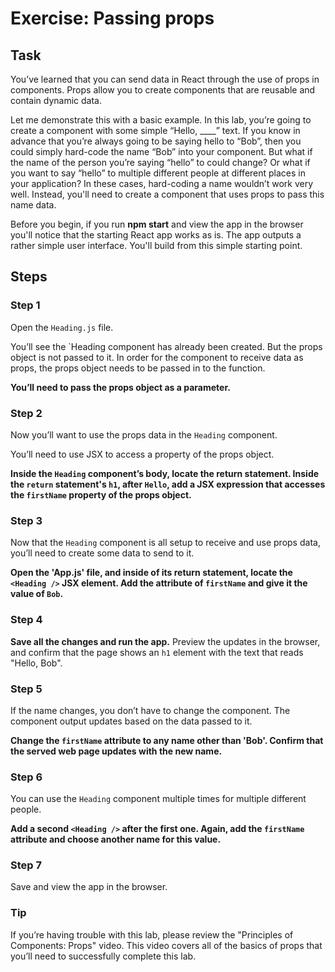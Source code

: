 # Exercise: Passing props

## Task

You’ve learned that you can send data in React through the use of props in components.  Props allow you to create components that are reusable and contain dynamic data.  

Let me demonstrate this with a basic example.  In this lab, you’re going to create a component with some simple “Hello, ____” text.  If you know in advance that you’re always going to be saying hello to “Bob”, then you could simply hard-code the name “Bob” into your component.  But what if the name of the person you’re saying “hello” to could change?  Or what if you want to say “hello” to multiple different people at different places in your application?  In these cases, hard-coding a name wouldn’t work very well.  Instead, you'll need to create a component that uses props to pass this name data.

Before you begin, if you run **npm start** and view the app in the browser you'll notice that the starting React app works as is. The app outputs a rather simple user interface. You'll build from this simple starting point.


## Steps

### **Step 1**

Open the `Heading.js` file. 

You’ll see the `Heading component has already been created. But the props object is not passed to it.  In order for the component to receive data as props, the props object needs to be passed in to the function.  

**You’ll need to pass the props object as a parameter.**

### **Step 2**

Now you’ll want to use the props data in the `Heading` component.  

You’ll need to use JSX to access a property of the props object.  

**Inside the `Heading` component’s body, locate the return statement. Inside the `return` statement's `h1`, after `Hello`, add a JSX expression that accesses the `firstName` property of the props object.**


### **Step 3**

Now that the `Heading` component is all setup to receive and use props data, you’ll need to create some data to send to it. 

**Open the 'App.js' file, and inside of its return statement, locate the `<Heading />` JSX element.  Add the attribute of `firstName` and give it the value of `Bob`.**


### **Step 4**

**Save all the changes and run the app.** Preview the updates in the browser, and confirm that the page shows an `h1` element with the text that reads "Hello, Bob". 

### **Step 5**

If the name changes, you don’t have to change the component.  The component output updates based on the data passed to it. 

**Change the `firstName` attribute to any name other than 'Bob'. Confirm that the served web page updates with the new name.**

### **Step 6**

You can use the `Heading` component multiple times for multiple different people. 

**Add a second `<Heading />` after the first one.  Again, add the `firstName` attribute and choose another name for this value.**

### **Step 7**

Save and view the app in the browser.

### **Tip**

If you’re having trouble with this lab, please review the "Principles of Components: Props" video.  This video covers all of the basics of props that you’ll need to successfully complete this lab.



